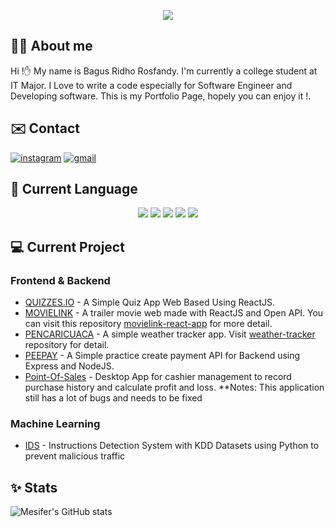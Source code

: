 <p align="center">
   <img src="https://64.media.tumblr.com/5cb4d57cd68b34bcacf5cc3173ec60d2/31457f910df141ee-70/s540x810/e2d12e5a1ee94b8afa27f43913c9b70ffe898c89.gif"/>
</p>

## 👨‍🦰 About me

Hi !✋ My name is Bagus Ridho Rosfandy. I'm currently a college student at IT Major. I Love to write a code especially for Software Engineer and Developing software. This is my Portfolio Page, hopely you can enjoy it !.    

## ✉️ Contact

[![instagram](https://img.shields.io/badge/Instagram-E4405F?style=for-the-badge&logo=instagram&logoColor=white)](https://www.instagram.com/rosfandy_)
[![gmail](https://img.shields.io/badge/Gmail-E4405F?style=for-the-badge&logo=gmail&logoColor=white)](mailto:bagusrosfandy@gmail.com)

## 🔣 Current Language 

<p align="center">
    <img src="https://img.icons8.com/stickers/50/000000/python.png"/>
    <img src="https://img.icons8.com/color/50/000000/c-plus-plus-logo.png"/>
    <img src="https://img.icons8.com/color/50/000000/c-programming.png"/>
    <img src="https://img.icons8.com/color/50/00000/javascript--v2.png"/>
    <img src="https://img.icons8.com/dusk/50/php-logo.png"/>
</p>

## 💻 Current Project
### Frontend & Backend 
- [QUIZZES.IO](https://github.com/rosfandy/quizzez.io/) - A Simple Quiz App Web Based Using ReactJS.
- [MOVIELINK](https://movielink.netlify.app/) - A trailer movie web made with ReactJS and Open API. You can visit this repository [movielink-react-app](https://github.com/mesifer/movielink-react-app) for more detail.
- [PENCARICUACA](https://pencari-cuaca.netlify.app/) - A simple weather tracker app. Visit [weather-tracker](https://github.com/rosfandy/weatherTracker) repository for detail.
- [PEEPAY](https://github.com/rosfandy/peepay-ewallet) - A Simple practice create payment API for Backend using Express and NodeJS.
- [Point-Of-Sales](https://github.com/rosfandy/point-of-sales) - Desktop App for cashier management to record purchase history and calculate profit and loss. **Notes: This application still has a lot of bugs and needs to be fixed 
### Machine Learning
- [IDS](https://github.com/rosfandy/Three-Based-Intrution-Detection-System-with-KDD-Dataset) - Instructions Detection System with KDD Datasets using Python to prevent malicious traffic

## ✨ Stats
![Mesifer's GitHub stats](https://github-readme-stats.vercel.app/api?username=rosfandy&show_icons=true&theme=algolia)


